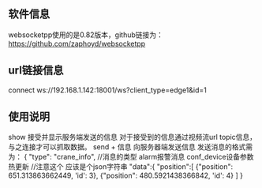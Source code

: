 <!--
 * @Author: Dongying
 * @Date: 2021-03-04 11:08:43
 * @LastEditTime: 2021-03-04 14:05:15
 * @LastEditors: Please set LastEditors
 * @Description: In User Settings Edit
 * @FilePath: /WebSocket2/README.md
-->

## 软件信息
websocketpp使用的是0.82版本，github链接为：https://github.com/zaphoyd/websocketpp

## url链接信息
connect ws://192.168.1.142:18001/ws?client_type=edge1&id=1

## 使用说明
show   接受并显示服务端发送的信息
对于接受到的信息通过视频流url topic信息，与之连接才可以抓取数据。
send + 信息   向服务器端发送信息
发送消息的格式需为： {
    "type": "crane_info",  //消息的类型 alarm报警消息 conf_device设备参数热更新
    //注意这个 应该是个json字符串
    "data":{
    "position":[
    {"position": 651.313863662449, 'id': 3}, 
    {"position": 480.5921438366842, 'id': 4}
    ]
    }
